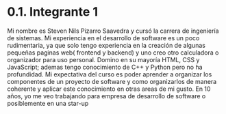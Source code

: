 # 0.1. Integrante 1

Mi nombre es Steven Nils Pizarro Saavedra y cursó la carrera de ingeniería de sistemas. Mi experiencia en el desarrollo de software es un poco rudimentaria, ya que solo tengo experiencia en la creación de algunas pequeñas paginas web( frontend y backend) y uno creo otro calculadora o organizador para uso personal. Domino en su mayoría  HTML, CSS y JavaScript; ademas tengo conocimiento de C++ y  Python pero no ha profundidad. Mi expectativa del curso es poder aprender a organizar los componentes de un proyecto de software y como organizarlos de manera coherente y aplicar este conocimiento en otras areas de mi gusto. En 10 años, yo me veo trabajando para empresa de desarrollo de software o posiblemente en una star-up
